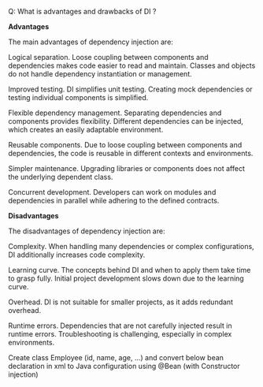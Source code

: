 Q: What is advantages and drawbacks of DI ?

**Advantages**

The main advantages of dependency injection are:

Logical separation. Loose coupling between components and dependencies makes code easier to read and maintain. Classes and objects do not handle dependency instantiation or management.

Improved testing. DI simplifies unit testing. Creating mock dependencies or testing individual components is simplified.

Flexible dependency management. Separating dependencies and components provides flexibility. Different dependencies can be injected, which creates an easily adaptable environment.

Reusable components. Due to loose coupling between components and dependencies, the code is reusable in different contexts and environments.

Simpler maintenance. Upgrading libraries or components does not affect the underlying dependent class.

Concurrent development. Developers can work on modules and dependencies in parallel while adhering to the defined contracts.

**Disadvantages**

The disadvantages of dependency injection are:

Complexity. When handling many dependencies or complex configurations, DI additionally increases code complexity.

Learning curve. The concepts behind DI and when to apply them take time to grasp fully. Initial project development slows down due to the learning curve.

Overhead. DI is not suitable for smaller projects, as it adds redundant overhead.

Runtime errors. Dependencies that are not carefully injected result in runtime errors. Troubleshooting is challenging, especially in complex environments.

Create class Employee (id, name, age, ...) and convert below bean declaration in xml to Java configuration using @Bean (with Constructor injection)
